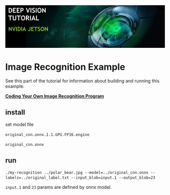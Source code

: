 <img src="https://github.com/dusty-nv/jetson-inference/raw/master/docs/images/deep-vision-header.jpg">

# Image Recognition Example

See this part of the tutorial for information about building and running this example:

[**Coding Your Own Image Recognition Program**](../../docs/imagenet-example-2.md)

## install
set model file

`original_cnn.onnx.1.1.GPU.FP16.engine`

`original_cnn.onnx`

## run
```
./my-recognition ../polar_bear.jpg --model=../original_cnn.onnx --labels=../original_label.txt --input_blob=input.1 --output_blob=23
```

`input.1` and `23` params are defined by onnx model.